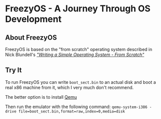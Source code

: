 # FreezyOS - A Journey Through OS Development

## About FreezyOS
FreezyOS is based on the "from scratch" operating system described in Nick Blundell's [_"Writing a Simple Operating System - From Scratch"_](https://www.cs.bham.ac.uk/~exr/lectures/opsys/10_11/lectures/os-dev.pdf)

## Try It
To run FreezyOS you can write `boot_sect.bin` to an actual disk and boot a real x86 machine from it, which I very much don't recommend.

The better option is to install [Qemu](https://www.qemu.org/download/)

Then run the emulator with the following command:
`qemu-system-i386 -drive file=boot_sect.bin,format=raw,index=0,media=disk`
